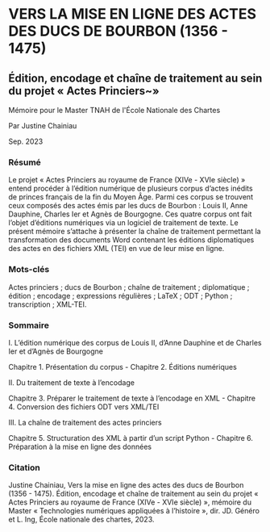 # VERS LA MISE EN LIGNE DES ACTES DES DUCS DE BOURBON (1356 - 1475)
## Édition, encodage et chaîne de traitement au sein du projet « Actes Princiers~»

Mémoire pour le Master TNAH de l'École Nationale des Chartes

Par Justine Chainiau 

Sep. 2023 

### Résumé

Le projet « Actes Princiers au royaume de France (XIVe - XVIe siècle) » entend
procéder à l’édition numérique de plusieurs corpus d’actes inédits de princes français de
la fin du Moyen Âge. Parmi ces corpus se trouvent ceux composés des actes émis par les
ducs de Bourbon : Louis II, Anne Dauphine, Charles Ier et Agnès de Bourgogne.
Ces quatre corpus ont fait l’objet d’éditions numériques via un logiciel de traitement
de texte. Le présent mémoire s’attache à présenter la chaîne de traitement permettant
la transformation des documents Word contenant les éditions diplomatiques des actes en
des fichiers XML (TEI) en vue de leur mise en ligne.

### Mots-clés 
Actes princiers ; ducs de Bourbon ; chaîne de traitement ; diplomatique ; édition ; encodage ; expressions régulières ; LaTeX ; ODT ; Python ; transcription ; XML-TEI.

### Sommaire 

I. L’édition numérique des corpus de Louis II, d’Anne Dauphine et de Charles Ier et d’Agnès de Bourgogne

Chapitre 1. Présentation du corpus - Chapitre 2. Éditions numériques

II. Du traitement de texte à l’encodage

Chapitre 3. Préparer le traitement de texte à l’encodage en XML - Chapitre 4. Conversion des fichiers ODT vers XML/TEI

III. La chaîne de traitement des actes princiers

Chapitre 5. Structuration des XML à partir d’un script Python - Chapitre 6. Préparation à la mise en ligne des données

### Citation 

Justine Chainiau, Vers la mise en ligne des actes des ducs de Bourbon (1356 - 1475). Édition, encodage et chaîne de traitement au
sein du projet « Actes Princiers au royaume de France (XIVe - XVIe siècle) », mémoire du Master « Technologies numériques appliquées à l’histoire », dir. JD. Généro
et L. Ing, École nationale des chartes, 2023.
